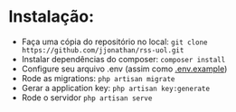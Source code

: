 # Instalação:

- Faça uma cópia do repositório no local:   ```git clone https://github.com/jjonathan/rss-uol.git```
- Instalar dependências do composer:        ```composer install```
- Configure seu arquivo .env (assim como [.env.example](/.env.example))
- Rode as migrations: ```php artisan migrate```
- Gerar a application key: ```php artisan key:generate```
- Rode o servidor ```php artisan serve```